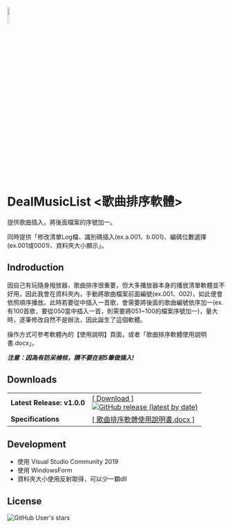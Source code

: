 <img src="https://github.com/rkeastwind/DealMusicList/raw/master/DealMusicList/Iconleak-Cerulean-Chart-bar-chart.ico" width = "10%" align=center />

# DealMusicList <歌曲排序軟體>

提供歌曲插入，將後面檔案的序號加一。

同時提供「修改清單Log檔、識別碼插入(ex.a.001、b.001)、編碼位數選擇(ex.001或0001)、資料夾大小顯示」。

## Indroduction

因自己有玩隨身撥放器，歌曲排序很重要，但大多播放器本身的播放清單軟體並不好用，因此我會在資料夾內，手動將歌曲檔案前面編號(ex.001、002)，如此便會依照順序播放。此時若要從中插入一首歌，會需要將後面的歌曲編號依序加一(ex.有100首歌，要從050當中插入一首，則需要將051~100的檔案序號加一)，量大時，逐筆修改自然不是辦法，因此誕生了這個軟體。

操作方式可參考軟體內的【使用說明】頁面，或者「歌曲排序軟體使用說明書.docx」。

***注意：因為有防呆檢核，請不要在前5筆做插入!***

## Downloads

<table>
  <tr>
    <td>
      <strong>Latest Release: v1.0.0</strong>
    </td>
    <td>
      <a href="https://github.com/rkeastwind/DealMusicList/releases/latest">[ Download ]</a><br />
      <a href="https://github.com/rkeastwind/DealMusicList/releases/latest" rel="nofollow" style="vertical-align: -webkit-baseline-middle;">
        <img alt="GitHub release (latest by date)" src="https://img.shields.io/github/downloads/rkeastwind/DealMusicList/latest/total?color=Lime"></a>
    </td>
  </tr>
  <tr>
    <td>
      <strong>Specifications</strong>
    </td>
    <td>
      <a href="https://github.com/rkeastwind/DealMusicList/raw/master/歌曲排序軟體使用說明書.docx">[ 歌曲排序軟體使用說明書.docx ]</a><br />     
    </td>
  </tr>
</table>

## Development

- 使用 Visual Studio Community 2019
- 使用 WindowsForm
- 資料夾大小使用反射取得，可以少一顆dll

## License

![GitHub User's stars](https://img.shields.io/badge/Copyright%40-Rick%20Lin-blue?style=?style=plastic&logo=GitHub)
